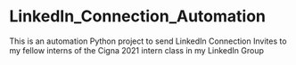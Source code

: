 # LinkedIn_Connection_Automation
This is an automation Python project to send LinkedIn Connection Invites to my fellow interns of the Cigna 2021 intern class in my LinkedIn Group
